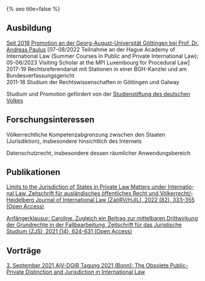 {% seo title=false %}

## Ausbildung
[Seit 2019 Promotion an der Georg-August-Universität Göttingen bei Prof. Dr. Andreas Paulus](https://uni-goettingen.de/de/428947.html) [07-08/2022 Teilnahme an der Hague Academy of International Law (Summer Courses in Public and Private International Law); 05-06/2023 Visiting Scholar at the MPI Luxembourg for Procedural Law]  
2017-19 Rechtsreferendariat mit Stationen in einer BGH-&shy;Kanzlei und am Bundes&shy;verfassungs&shy;gericht  
2011-16 Studium der Rechts&shy;wissen&shy;schaften in Göttingen und Galway  
  
Studium und Promotion gefördert von der [Studien&shy;stiftung des deutschen Volkes](https://www.studienstiftung.de/leitbild/)

## Forschungsinteressen
Völkerrechtliche Kompetenzabgrenzung zwischen den Staaten (Jurisdiktion), insbesondere hinsichtlich des Internets  

Datenschutzrecht, insbesondere dessen räumlicher Anwendungsbereich

## Publikationen
[Limits to the Juris&shy;diction of Sta&shy;tes in Priv&shy;ate Law Matters under Inter&shy;natio&shy;nal Law, Zeit&shy;schrift für aus&shy;länd&shy;isches öffent&shy;liches Recht und Völker&shy;recht/&shy;Heidel&shy;berg Jour&shy;nal of Inter&shy;nat&shy;ional Law (ZaöRV/&shy;HJIL), 2022 (82), 333-355 (Open Access)](https://www.nomos-elibrary.de/10.17104/0044-2348-2022-2-333/limits-to-the-jurisdiction-of-states-in-private-law-matters-under-international-law-jahrgang-82-2022-heft-2?page=1)  

[Anfänger&shy;klausur: Caroline. Zu&shy;gleich ein Bei&shy;trag zur mit&shy;tel&shy;baren Dritt&shy;wirk&shy;ung der Grund&shy;rech&shy;te in der Fall&shy;bear&shy;beit&shy;ung, Zeit&shy;schrift für das Jurist&shy;ische Studium (ZJS), 2021 (14), 624-631 (Open Access)](http://www.zjs-online.com/dat/artikel/2021_5_1551.pdf)

## Vorträge
[3. September 2021 AjV-DGIR Tagung 2021 (Bonn): The Obsolete Public-Private Distinction and Jurisdiction in International Law](https://www.jura.uni-bonn.de/fileadmin/Fachbereich_Rechtswissenschaft/Einrichtungen/Institute/Voelkerrecht/AjV_Tagung_2021/AjV-DGIR_Conference_2021_Programme_short.pdf)
